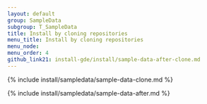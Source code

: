 ```yaml
---
layout: default
group: SampleData
subgroup: T_SampleData
title: Install by cloning repositories
menu_title: Install by cloning repositories
menu_node: 
menu_order: 4
github_link21: install-gde/install/sample-data-after-clone.md
---
```


{% include install/sampledata/sample-data-clone.md %}

{% include install/sampledata/sample-data-after.md %}